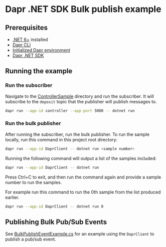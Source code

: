 # Dapr .NET SDK Bulk publish example

## Prerequisites

- [.NET 6+](https://dotnet.microsoft.com/download) installed
- [Dapr CLI](https://docs.dapr.io/getting-started/install-dapr-cli/)
- [Initialized Dapr environment](https://docs.dapr.io/getting-started/install-dapr-selfhost/)
- [Dapr .NET SDK](https://docs.dapr.io/developing-applications/sdks/dotnet/)

## Running the example

### Run the subscriber

Navigate to the [ControllerSample](https://github.com/dapr/dotnet-sdk/tree/master/examples/AspNetCore/ControllerSample) directory and run the subscriber. It will subscribe to the `deposit` topic that the publisher will publish messages to.

```sh
dapr run --app-id controller --app-port 5000 -- dotnet run
```

### Run the bulk publisher
After running the subscriber, run the bulk publisher. To run the sample locally, run this command in this project root directory:

```sh
dapr run --app-id DaprClient -- dotnet run <sample number>
```

Running the following command will output a list of the samples included:

```sh
dapr run --app-id DaprClient -- dotnet run
```

Press Ctrl+C to exit, and then run the command again and provide a sample number to run the samples.

For example run this command to run the 0th sample from the list produced earlier.

```sh
dapr run --app-id DaprClient -- dotnet run 0
```

## Publishing Bulk Pub/Sub Events

See [BulkPublishEventExample.cs](./BulkPublishEventExample.cs) for an example using the `DaprClient` to publish a pub/sub event.
